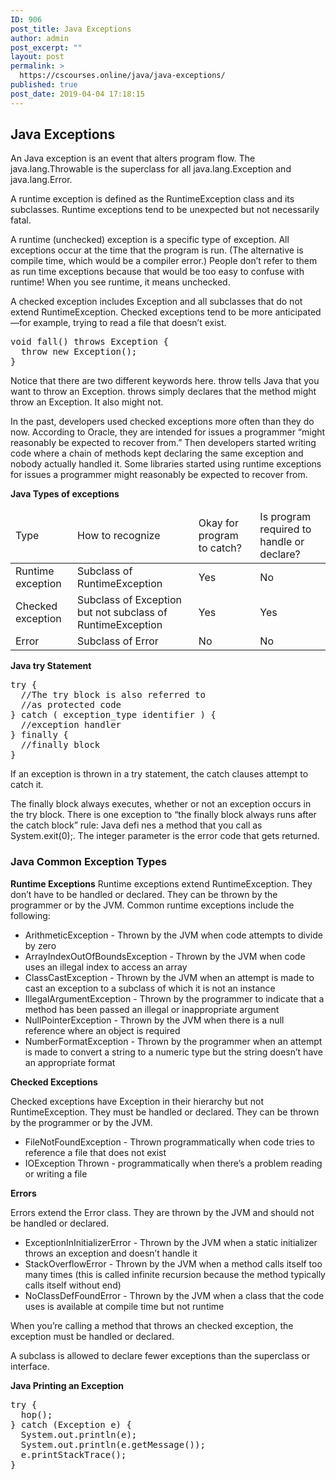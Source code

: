 ```yaml
---
ID: 906
post_title: Java Exceptions
author: admin
post_excerpt: ""
layout: post
permalink: >
  https://cscourses.online/java/java-exceptions/
published: true
post_date: 2019-04-04 17:18:15
---
```

<h2>Java Exceptions</h2>
<p>An Java exception is an event that alters program flow. The java.lang.Throwable
is the superclass for all java.lang.Exception and java.lang.Error.</p>
<p>A runtime exception is defined as the RuntimeException class and its subclasses. Runtime
exceptions tend to be unexpected but not necessarily fatal.</p>
<p>A runtime (unchecked) exception is a specific type of exception. All exceptions occur at the
time that the program is run. (The alternative is compile time, which would be a compiler
error.) People don’t refer to them as run time exceptions because that would be too easy to
confuse with runtime! When you see runtime, it means unchecked.</p>
<p>A checked exception includes Exception and all subclasses that do not extend
RuntimeException. Checked exceptions tend to be more anticipated—for example, trying
to read a file that doesn’t exist.</p>
<pre>
void fall() throws Exception {
  throw new Exception();
}
</pre>
<p>Notice that there are two different keywords here. throw tells Java that you want to
throw an Exception. throws simply declares that the method might throw an Exception. It
also might not.</p>
<p>In the past, developers used checked exceptions more often than they do now. According
to Oracle, they are intended for issues a programmer “might reasonably be expected
to recover from.” Then developers started writing code where a chain of methods kept
declaring the same exception and nobody actually handled it. Some libraries started
using runtime exceptions for issues a programmer might reasonably be expected to
recover from. </p>
<b>Java Types of exceptions</b>
<table>
<thead>
<tr><td>Type</td><td>How to recognize</td><td>Okay for program to catch?</td><td>Is program required to handle or declare?</td></tr>
</thead>
<tbody>
<tr><td>Runtime exception</td><td>Subclass of RuntimeException</td><td>Yes</td><td>No</td></tr>
<tr><td>Checked exception</td><td>Subclass of Exception but not subclass of RuntimeException</td><td>Yes</td><td>Yes</td></tr>
<tr><td>Error</td><td>Subclass of Error</td><td>No</td><td>No</td></tr>
</tbody>
</table>

<b>Java try Statement</b>
<pre>
try {
  //The try block is also referred to
  //as protected code
} catch ( exception_type identifier ) {
  //exception handler
} finally {
  //finally block
}
</pre>
<p>If an exception is thrown in a try statement, the catch clauses attempt to catch it.</p>
<p>The finally block always executes, whether or not an exception occurs in the try block.
There is one exception to “the finally block always runs after the catch block” rule:
Java defi nes a method that you call as System.exit(0);. The integer parameter is the
error code that gets returned.</p>

<h3>Java Common Exception Types</h3>
<b>Runtime Exceptions</b>
Runtime exceptions extend RuntimeException. They don’t have to be handled or declared.
They can be thrown by the programmer or by the JVM. Common runtime exceptions
include the following:
<ul>
<li>ArithmeticException - Thrown by the JVM when code attempts to divide by zero</li>
<li>ArrayIndexOutOfBoundsException - Thrown by the JVM when code uses an illegal index to access an array</li>
<li>ClassCastException - Thrown by the JVM when an attempt is made to cast an exception to a subclass of which it is not an instance</li>
<li>IllegalArgumentException - Thrown by the programmer to indicate that a method has been passed an illegal or inappropriate argument</li>
<li>NullPointerException - Thrown by the JVM when there is a null reference where an object is required</li>
<li>NumberFormatException - Thrown by the programmer when an attempt is made to convert a string to a numeric type but the string doesn’t have an appropriate format</li>
</ul>

<b>Checked Exceptions</b>
<p>Checked exceptions have Exception in their hierarchy but not RuntimeException. They
must be handled or declared. They can be thrown by the programmer or by the JVM.</p>
<ul>
<li>FileNotFoundException - Thrown programmatically when code tries to reference a file that does not exist</li>
<li>IOException Thrown - programmatically when there’s a problem reading or writing a file</li>
</ul>

<b>Errors</b>
<p>Errors extend the Error class. They are thrown by the JVM and should not be handled or declared.</p>
<ul>
<li>ExceptionInInitializerError - Thrown by the JVM when a static initializer throws an exception and doesn’t handle it</li>
<li>StackOverflowError - Thrown by the JVM when a method calls itself too many times (this is called infinite recursion because the method typically calls itself without end)</li>
<li>NoClassDefFoundError - Thrown by the JVM when a class that the code uses is available at compile time but not runtime</li>
</ul>

<p>When you’re calling a method that throws an checked exception, the exception
must be handled or declared.</p>
<p>A subclass is allowed to declare fewer exceptions than the superclass or interface.</p>

<b>Java Printing an Exception</b>
<pre>
try {
  hop();
} catch (Exception e) {
  System.out.println(e);
  System.out.println(e.getMessage());
  e.printStackTrace();
}
</pre>